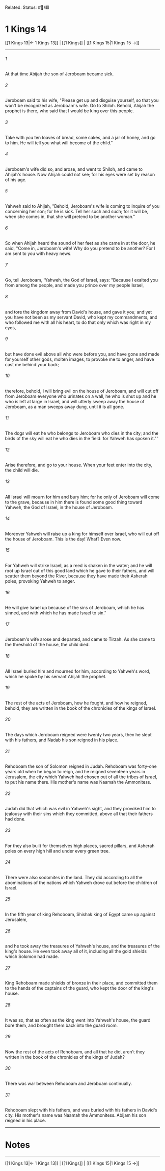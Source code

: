 Related:
Status: #📖/🟥
# 1 Kings 14

[[1 Kings 13|← 1 Kings 13]] | [[1 Kings]] | [[1 Kings 15|1 Kings 15 →]]
***



###### 1 
At that time Abijah the son of Jeroboam became sick. 

###### 2 
Jeroboam said to his wife, "Please get up and disguise yourself, so that you won't be recognized as Jeroboam's wife. Go to Shiloh. Behold, Ahijah the prophet is there, who said that I would be king over this people. 

###### 3 
Take with you ten loaves of bread, some cakes, and a jar of honey, and go to him. He will tell you what will become of the child." 

###### 4 
Jeroboam's wife did so, and arose, and went to Shiloh, and came to Ahijah's house. Now Ahijah could not see; for his eyes were set by reason of his age. 

###### 5 
Yahweh said to Ahijah, "Behold, Jeroboam's wife is coming to inquire of you concerning her son; for he is sick. Tell her such and such; for it will be, when she comes in, that she will pretend to be another woman." 

###### 6 
So when Ahijah heard the sound of her feet as she came in at the door, he said, "Come in, Jeroboam's wife! Why do you pretend to be another? For I am sent to you with heavy news. 

###### 7 
Go, tell Jeroboam, 'Yahweh, the God of Israel, says: "Because I exalted you from among the people, and made you prince over my people Israel, 

###### 8 
and tore the kingdom away from David's house, and gave it you; and yet you have not been as my servant David, who kept my commandments, and who followed me with all his heart, to do that only which was right in my eyes, 

###### 9 
but have done evil above all who were before you, and have gone and made for yourself other gods, molten images, to provoke me to anger, and have cast me behind your back; 

###### 10 
therefore, behold, I will bring evil on the house of Jeroboam, and will cut off from Jeroboam everyone who urinates on a wall, he who is shut up and he who is left at large in Israel, and will utterly sweep away the house of Jeroboam, as a man sweeps away dung, until it is all gone. 

###### 11 
The dogs will eat he who belongs to Jeroboam who dies in the city; and the birds of the sky will eat he who dies in the field: for Yahweh has spoken it."' 

###### 12 
Arise therefore, and go to your house. When your feet enter into the city, the child will die. 

###### 13 
All Israel will mourn for him and bury him; for he only of Jeroboam will come to the grave, because in him there is found some good thing toward Yahweh, the God of Israel, in the house of Jeroboam. 

###### 14 
Moreover Yahweh will raise up a king for himself over Israel, who will cut off the house of Jeroboam. This is the day! What? Even now. 

###### 15 
For Yahweh will strike Israel, as a reed is shaken in the water; and he will root up Israel out of this good land which he gave to their fathers, and will scatter them beyond the River, because they have made their Asherah poles, provoking Yahweh to anger. 

###### 16 
He will give Israel up because of the sins of Jeroboam, which he has sinned, and with which he has made Israel to sin." 

###### 17 
Jeroboam's wife arose and departed, and came to Tirzah. As she came to the threshold of the house, the child died. 

###### 18 
All Israel buried him and mourned for him, according to Yahweh's word, which he spoke by his servant Ahijah the prophet. 

###### 19 
The rest of the acts of Jeroboam, how he fought, and how he reigned, behold, they are written in the book of the chronicles of the kings of Israel. 

###### 20 
The days which Jeroboam reigned were twenty two years, then he slept with his fathers, and Nadab his son reigned in his place. 

###### 21 
Rehoboam the son of Solomon reigned in Judah. Rehoboam was forty-one years old when he began to reign, and he reigned seventeen years in Jerusalem, the city which Yahweh had chosen out of all the tribes of Israel, to put his name there. His mother's name was Naamah the Ammonitess. 

###### 22 
Judah did that which was evil in Yahweh's sight, and they provoked him to jealousy with their sins which they committed, above all that their fathers had done. 

###### 23 
For they also built for themselves high places, sacred pillars, and Asherah poles on every high hill and under every green tree. 

###### 24 
There were also sodomites in the land. They did according to all the abominations of the nations which Yahweh drove out before the children of Israel. 

###### 25 
In the fifth year of king Rehoboam, Shishak king of Egypt came up against Jerusalem, 

###### 26 
and he took away the treasures of Yahweh's house, and the treasures of the king's house. He even took away all of it, including all the gold shields which Solomon had made. 

###### 27 
King Rehoboam made shields of bronze in their place, and committed them to the hands of the captains of the guard, who kept the door of the king's house. 

###### 28 
It was so, that as often as the king went into Yahweh's house, the guard bore them, and brought them back into the guard room. 

###### 29 
Now the rest of the acts of Rehoboam, and all that he did, aren't they written in the book of the chronicles of the kings of Judah? 

###### 30 
There was war between Rehoboam and Jeroboam continually. 

###### 31 
Rehoboam slept with his fathers, and was buried with his fathers in David's city. His mother's name was Naamah the Ammonitess. Abijam his son reigned in his place.

---
# Notes


***
[[1 Kings 13|← 1 Kings 13]] | [[1 Kings]] | [[1 Kings 15|1 Kings 15 →]]
